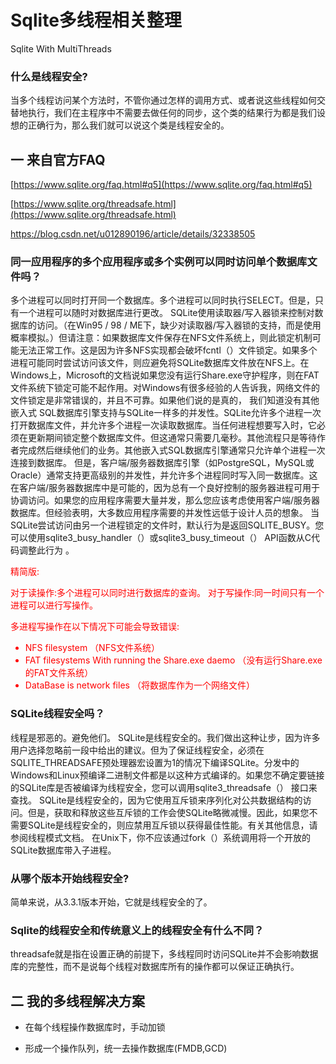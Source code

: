 # Sqlite多线程相关整理 #
Sqlite With MultiThreads

### 什么是线程安全? ###
当多个线程访问某个方法时，不管你通过怎样的调用方式、或者说这些线程如何交替地执行，我们在主程序中不需要去做任何的同步，这个类的结果行为都是我们设想的正确行为，那么我们就可以说这个类是线程安全的。

## 一 来自官方FAQ ##
[https://www.sqlite.org/faq.html#q5](https://www.sqlite.org/faq.html#q5)

[https://www.sqlite.org/threadsafe.html](https://www.sqlite.org/threadsafe.html)

https://blog.csdn.net/u012890196/article/details/32338505

### 同一应用程序的多个应用程序或多个实例可以同时访问单个数据库文件吗？ ###

多个进程可以同时打开同一个数据库。多个进程可以同时执行SELECT。但是，只有一个进程可以随时对数据库进行更改。
SQLite使用读取器/写入器锁来控制对数据库的访问。（在Win95 / 98 / ME下，缺少对读取器/写入器锁的支持，而是使用概率模拟。）但请注意：如果数据库文件保存在NFS文件系统上，则此锁定机制可能无法正常工作。这是因为许多NFS实现都会破坏fcntl（）文件锁定。如果多个进程可能同时尝试访问该文件，则应避免将SQLite数据库文件放在NFS上。在Windows上，Microsoft的文档说如果您没有运行Share.exe守护程序，则在FAT文件系统下锁定可能不起作用。对Windows有很多经验的人告诉我，网络文件的文件锁定是非常错误的，并且不可靠。如果他们说的是真的，
我们知道没有其他嵌入式 SQL数据库引擎支持与SQLite一样多的并发性。SQLite允许多个进程一次打开数据库文件，并允许多个进程一次读取数据库。当任何进程想要写入时，它必须在更新期间锁定整个数据库文件。但这通常只需要几毫秒。其他流程只是等待作者完成然后继续他们的业务。其他嵌入式SQL数据库引擎通常只允许单个进程一次连接到数据库。
但是，客户端/服务器数据库引擎（如PostgreSQL，MySQL或Oracle）通常支持更高级别的并发性，并允许多个进程同时写入同一数据库。这在客户端/服务器数据库中是可能的，因为总有一个良好控制的服务器进程可用于协调访问。如果您的应用程序需要大量并发，那么您应该考虑使用客户端/服务器数据库。但经验表明，大多数应用程序需要的并发性远低于设计人员的想象。
当SQLite尝试访问由另一个进程锁定的文件时，默认行为是返回SQLITE_BUSY。您可以使用sqlite3_busy_handler（）或sqlite3_busy_timeout（） API函数从C代码调整此行为 。

<font color=red>

精简版:

对于读操作:多个进程可以同时进行数据库的查询。
对于写操作:同一时间只有一个进程可以进行写操作。

多进程写操作在以下情况下可能会导致错误:

 - NFS filesystem （NFS文件系统）
 - FAT filesystems With running the Share.exe daemo （没有运行Share.exe的FAT文件系统）
 - DataBase is network files （将数据库作为一个网络文件）
 
</font>

### SQLite线程安全吗？ ###

线程是邪恶的。避免他们。
SQLite是线程安全的。我们做出这种让步，因为许多用户选择忽略前一段中给出的建议。但为了保证线程安全，必须在SQLITE_THREADSAFE预处理器宏设置为1的情况下编译SQLite。分发中的Windows和Linux预编译二进制文件都是以这种方式编译的。如果您不确定要链接的SQLite库是否被编译为线程安全，您可以调用sqlite3_threadsafe（） 接口来查找。
SQLite是线程安全的，因为它使用互斥锁来序列化对公共数据结构的访问。但是，获取和释放这些互斥锁的工作会使SQLite略微减慢。因此，如果您不需要SQLite是线程安全的，则应禁用互斥锁以获得最佳性能。有关其他信息，请参阅线程模式文档。
在Unix下，你不应该通过fork（）系统调用将一个开放的SQLite数据库带入子进程。

### 从哪个版本开始线程安全? ###

简单来说，从3.3.1版本开始，它就是线程安全的了。


### Sqlite的线程安全和传统意义上的线程安全有什么不同？ ###

threadsafe就是指在设置正确的前提下，多线程同时访问SQLite并不会影响数据库的完整性，而不是说每个线程对数据库所有的操作都可以保证正确执行。

## 二 我的多线程解决方案 ##

 - 在每个线程操作数据库时，手动加锁
 
 - 形成一个操作队列，统一去操作数据库(FMDB,GCD)











